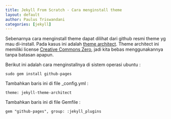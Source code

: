 ```yaml
---
title: Jekyll From Scratch - Cara menginstall theme
layout: default
author: Paulus Triswandani
categories: [jekyll]
---
```


Sebenarnya cara menginstall theme dapat dilihat dari github resmi theme yg mau di-install. Pada kasus ini adalah [theme architect](https://github.com/pages-themes/architect). Theme architect ini memiliki license [Creative Commons Zero](https://creativecommons.org/share-your-work/public-domain/cc0/), jadi kita bebas menggunakannya tanpa batasan apapun.

Berikut ini adalah cara menginstallnya di sistem operasi ubuntu :
```
sudo gem install github-pages
```

Tambahkan baris ini di file _config.yml :
```
theme: jekyll-theme-architect
```

Tambahkan baris ini di file Gemfile :
```
gem "github-pages", group: :jekyll_plugins
```
